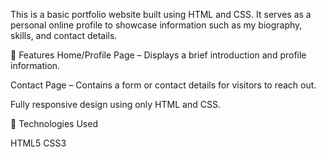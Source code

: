 This is a basic portfolio website built using HTML and CSS. It serves as a personal online profile to showcase information such as my biography, skills, and contact details.

🧾 Features
Home/Profile Page – Displays a brief introduction and profile information.

Contact Page – Contains a form or contact details for visitors to reach out.

Fully responsive design using only HTML and CSS.

🔧 Technologies Used

HTML5
CSS3
